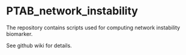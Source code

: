 # PTAB_network_instability
The repository contains scripts used for computing network instability biomarker.

See github wiki for details.
